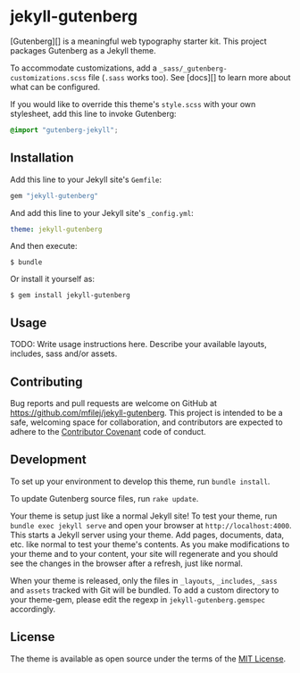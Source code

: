 # jekyll-gutenberg

[Gutenberg][] is a meaningful web typography starter kit. This project packages Gutenberg as a Jekyll theme.

To accommodate customizations, add a `_sass/_gutenberg-customizations.scss` file (`.sass` works too). See [docs][] to learn more about what can be configured.

If you would like to override this theme's `style.scss` with your own stylesheet, add this line to invoke Gutenberg:

```scss
@import "gutenberg-jekyll";
```

## Installation

Add this line to your Jekyll site's `Gemfile`:

```ruby
gem "jekyll-gutenberg"
```

And add this line to your Jekyll site's `_config.yml`:

```yaml
theme: jekyll-gutenberg
```

And then execute:

    $ bundle

Or install it yourself as:

    $ gem install jekyll-gutenberg

## Usage

TODO: Write usage instructions here. Describe your available layouts, includes, sass and/or assets.

## Contributing

Bug reports and pull requests are welcome on GitHub at https://github.com/mfilej/jekyll-gutenberg. This project is intended to be a safe, welcoming space for collaboration, and contributors are expected to adhere to the [Contributor Covenant](http://contributor-covenant.org) code of conduct.

## Development

To set up your environment to develop this theme, run `bundle install`.

To update Gutenberg source files, run `rake update`.

Your theme is setup just like a normal Jekyll site! To test your theme, run `bundle exec jekyll serve` and open your browser at `http://localhost:4000`. This starts a Jekyll server using your theme. Add pages, documents, data, etc. like normal to test your theme's contents. As you make modifications to your theme and to your content, your site will regenerate and you should see the changes in the browser after a refresh, just like normal.

When your theme is released, only the files in `_layouts`, `_includes`, `_sass` and `assets` tracked with Git will be bundled.
To add a custom directory to your theme-gem, please edit the regexp in `jekyll-gutenberg.gemspec` accordingly.

## License

The theme is available as open source under the terms of the [MIT License](https://opensource.org/licenses/MIT).

